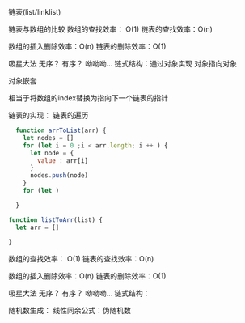   链表(list/linklist)


链表与数组的比较
数组的查找效率： O(1)
链表的查找效率：O(n)

数组的插入删除效率：O(n)
链表的删除效率：O(1)       

吸星大法 无序？ 有序？ 呦呦呦...
链式结构：通过对象实现 对象指向对象

对象嵌套

相当于将数组的index替换为指向下一个链表的指针


链表的实现：
链表的遍历

```js
  function arrToList(arr) {
    let nodes = []
    for (let i = 0 ;i < arr.length; i ++ ) {
      let node = {
        value : arr[i]
      }
      nodes.push(node)
    }
    for (let )

  }

function listToArr(list) {
  let arr = []
  
}
```




数组的查找效率： O(1)
链表的查找效率：O(n)


数组的插入删除效率：O(n)
链表的删除效率：O(1)       





吸星大法 无序？ 有序？ 呦呦呦...
链式结构：


随机数生成：
线性同余公式：伪随机数